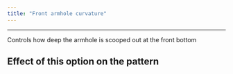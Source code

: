 ```yaml
---
title: "Front armhole curvature"
---
```


***

Controls how deep the armhole is scooped out at the front bottom

## Effect of this option on the pattern
